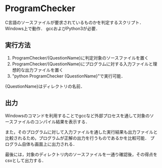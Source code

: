 # ProgramChecker
C言語のソースファイルが要求されているものかを判定するスクリプト．
Windows上で動作．
gccおよびPython3が必要．

## 実行方法
 
 1. ProgramChecker/{QuestionName}に判定対象のソースファイルを置く
 2. ProgramChecker/{QuestionName}にプログラムに対する入力ファイルと理想的な出力ファイルを置く
 3. "python ProgramChecker {QuestionName}"で実行可能．
 
{QuestionName}はディレクトリの名前．

## 出力
Windowsのコマンドを利用することでgccなど外部プロセスを通して対象のソースファイルのコンパイル結果を表示する．

また，そのプログラムに対して入力ファイルを通した実行結果も出力ファイルと比較されるため，プログラムが正解の出力を行うものであるかを比較可能．
プログラム自体も画面上に出力される．

最後には，対象のディレクトリ内のソースファイルを一通り確認後，その得点をcsvとして出力する．
